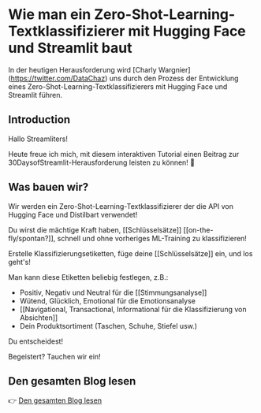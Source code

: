 # Wie man ein Zero-Shot-Learning-Textklassifizierer mit Hugging Face und Streamlit baut

In der heutigen Herausforderung wird [Charly Wargnier] (https://twitter.com/DataChaz) uns durch den Prozess der Entwicklung eines Zero-Shot-Learning-Textklassifizierers mit Hugging Face und Streamlit führen.

## Introduction

Hallo Streamliters!

Heute freue ich mich, mit diesem interaktiven Tutorial einen Beitrag zur 30DaysofStreamlit-Herausforderung leisten zu können! 🎈

## Was bauen wir?

Wir werden ein Zero-Shot-Learning-Textklassifizierer der die API von Hugging Face und Distilbart verwendet!

Du wirst die mächtige Kraft haben, [[Schlüsselsätze]] [[on-the-fly/spontan?]], schnell und ohne vorheriges ML-Training zu klassifizieren!

Erstelle Klassifizierungsetiketten, füge deine [[Schlüsselsätze]] ein, und los geht's!

Man kann diese Etiketten beliebig festlegen, z.B.:

- Positiv, Negativ und Neutral für die [[Stimmungsanalyse]]
- Wütend, Glücklich, Emotional für die Emotionsanalyse
- [[Navigational, Transactional, Informational für die Klassifizierung von Absichten]]
- Dein Produktsortiment (Taschen, Schuhe, Stiefel usw.)

Du entscheidest!

Begeistert? Tauchen wir ein! 

## Den gesamten Blog lesen
👉 [Den gesamten Blog lesen](https://www.charlywargnier.com/post/how-to-create-a-zero-shot-learning-text-classifier-using-hugging-face-and-streamlit)

